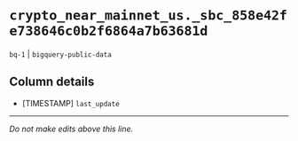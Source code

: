 # `crypto_near_mainnet_us._sbc_858e42fe738646c0b2f6864a7b63681d`
`bq-1` | `bigquery-public-data`

## Column details
* [TIMESTAMP] `last_update`

-------------------------------------------------------------------------------
*Do not make edits above this line.*
